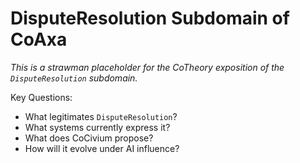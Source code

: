 # DisputeResolution Subdomain of CoAxa

_This is a strawman placeholder for the CoTheory exposition of the `DisputeResolution` subdomain._

Key Questions:
- What legitimates `DisputeResolution`?
- What systems currently express it?
- What does CoCivium propose?
- How will it evolve under AI influence?
